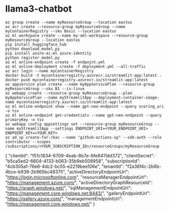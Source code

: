 # llama3-chatbot

```
az group create --name myResourceGroup --location eastus
az acr create --resource-group myResourceGroup --name myContainerRegistry --sku Basic --location eastus
az ml workspace create --name my-aml-workspace --resource-group myResourceGroup --location eastus
pip install huggingface_hub
python download_model.py
pip install azure-ai-ml azure-identity
python register_model.py
az ml online-endpoint create -f endpoint.yml
az ml online-deployment create -f deployment.yml --all-traffic
az acr login --name myContainerRegistry
docker build -t mycontainerregistry.azurecr.io/streamlit-app:latest .
docker push mycontainerregistry.azurecr.io/streamlit-app:latest
az appservice plan create --name myAppServicePlan --resource-group myResourceGroup --sku B1 --is-linux
az webapp create --resource-group myResourceGroup --plan myAppServicePlan --name myStreamlitApp --deployment-container-image-name mycontainerregistry.azurecr.io/streamlit-app:latest
az ml online-endpoint show --name gpt-neo-endpoint --query scoring_uri -o tsv
az ml online-endpoint get-credentials --name gpt-neo-endpoint --query primaryKey -o tsv
az webapp config appsettings set --resource-group myResourceGroup --name myStreamlitApp --settings ENDPOINT_URI=<YOUR_ENDPOINT_URI> ENDPOINT_KEY=<YOUR_KEY>
az ad sp create-for-rbac --name "github-actions-sp" --sdk-auth --role contributor --scopes /subscriptions/<YOUR_SUBSCRIPTION_ID>/resourceGroups/myResourceGroup

```

{
  "clientId": "f51c1834-6709-4eab-8b7e-6fe8411dd372",
  "clientSecret": "b5ca5ed2-6604-4133-b063-35b9eb508958",
  "subscriptionId": "4cb305a1-76e6-4dc2-bc55-e2219bee106e",
  "tenantId": "f2a36f4c-2b6b-4bce-b939-2b965bc48375",
  "activeDirectoryEndpointUrl": "https://login.microsoftonline.com",
  "resourceManagerEndpointUrl": "https://management.azure.com/",
  "activeDirectoryGraphResourceId": "https://graph.windows.net/",
  "sqlManagementEndpointUrl": "https://management.core.windows.net:8443/",
  "galleryEndpointUrl": "https://gallery.azure.com/",
  "managementEndpointUrl": "https://management.core.windows.net/"
}


